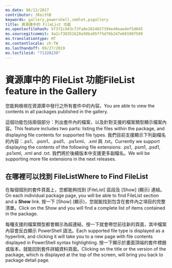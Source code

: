 ```yaml
---
ms.date: 06/12/2017
contributor: JKeithB
keywords: gallery,powershell,cmdlet,psgallery
title: 資源庫中的 FileList 功能
ms.openlocfilehash: 5f372c943c73fa8e1014657394e40eaedef5d045
ms.sourcegitcommit: 4a2cf30351620a58ba95ff5d76b247e601907589
ms.translationtype: HT
ms.contentlocale: zh-TW
ms.lasthandoff: 09/27/2019
ms.locfileid: "71328239"
---
```

# <a name="filelist-feature-in-the-gallery"></a><span data-ttu-id="455a2-103">資源庫中的 FileList 功能</span><span class="sxs-lookup"><span data-stu-id="455a2-103">FileList feature in the Gallery</span></span>

<span data-ttu-id="455a2-104">您能夠檢視在資源庫中發行之所有套件中的內容。</span><span class="sxs-lookup"><span data-stu-id="455a2-104">You are able to view the contents in all packages published in the gallery.</span></span>

<span data-ttu-id="455a2-105">這個功能包括兩個部分：列出套件內的檔案，以及針對支援的檔案類型顯示檔案內容。</span><span class="sxs-lookup"><span data-stu-id="455a2-105">This feature includes two parts: listing the files within the package, and displaying file contents for supported file types.</span></span> <span data-ttu-id="455a2-106">我們目前支援顯示下列副檔名的內容：.ps1、.psm1、.psd1、.ps1xml、.xml 與 .txt。</span><span class="sxs-lookup"><span data-stu-id="455a2-106">Currently we support displaying the contents of the following file extensions: .ps1, .psm1, .psd1, .ps1xml, .xml and .txt.</span></span> <span data-ttu-id="455a2-107">我們將於後續版本中支援更多副檔名。</span><span class="sxs-lookup"><span data-stu-id="455a2-107">We will be supporting more file extensions in the next releases.</span></span>

## <a name="where-to-find-filelist"></a><span data-ttu-id="455a2-108">在哪裡可以找到 FileList</span><span class="sxs-lookup"><span data-stu-id="455a2-108">Where to Find FileList</span></span>

<span data-ttu-id="455a2-109">在每個個別的套件頁面上，您都能夠找到 [FileList] 區段及 [Show]  \(顯示\) 連結。</span><span class="sxs-lookup"><span data-stu-id="455a2-109">On each individual package page, you will be able to find FileList section and a **Show** link.</span></span> <span data-ttu-id="455a2-110">按一下 [Show] \(顯示\)，您就能找到包含在套件內之項目的完整清單。</span><span class="sxs-lookup"><span data-stu-id="455a2-110">Click on the Show and you will find a complete list of items contained in the package.</span></span>

<span data-ttu-id="455a2-111">每種支援的檔案類型都會顯示為超連結，按一下就會帶您前往新的頁面，其中檔案內容會反白顯示 PowerShell 語法。</span><span class="sxs-lookup"><span data-stu-id="455a2-111">Each supported file type is displayed as a hyperlink, and clicking it will take you to a new page with file contents displayed in PowerShell syntax highlighting.</span></span> <span data-ttu-id="455a2-112">按一下顯示於畫面頂端的套件標題或版本，就能回到套件詳細資料頁面。</span><span class="sxs-lookup"><span data-stu-id="455a2-112">Clicking on the title or the version of the package, which is displayed at the top of the screen, will bring you back to package detail page.</span></span>

